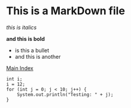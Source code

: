 
# This is a MarkDown file

_this is italics_

__and this is bold__

- is this a bullet
- and this is another

[Main Index](http://index.html)

    int i;
    i = 12;
    for (int j = 0; j < 10; j++) {
        System.out.println("Testing: " + j);
    }
